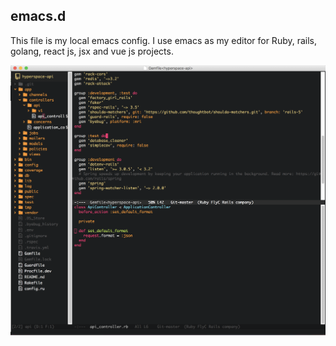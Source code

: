 ## emacs.d
This file is my local emacs config. I use emacs as my editor for Ruby, rails, golang, react js, jsx and vue js projects. 

![Emacs final look](https://github.com/saurabhbhatia/emacs.d/blob/master/emacs-final.png)
